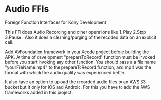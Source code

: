 Audio FFIs
==========

Foreign Function Interfaces for Kony Development


This FFI does Audio Recording and other operations like 1. Play 2.Stop 3.Pause . Also it does a cleaning/purging of the recoded data on an explicit call.Add AVFoundation framework in your Xcode project before building the APK.At time of development "prepareToRecord" function must be invoked before you start invoking any other function.You should pass a a file name "yourFileName.mp4" to the prepareToRecord function, and mp4 was the format with which the audio quality was experienced better.

It also have an option to upload the recorded audio files to an AWS S3 bucket but it only for iOS and Android.
For this you have to add the AWS frameworks added in this project.
